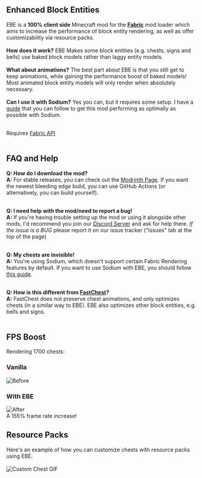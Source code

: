 ## Enhanced Block Entities

EBE is a **100% client side** Minecraft mod for the **[Fabric](https://fabricmc.net/use/)** mod loader which aims to increase the performance of block entity rendering, as well as offer customizability via resource packs. <br/><br/>
**How does it work?** EBE Makes some block entities (e.g. chests, signs and bells) use baked block models rather than laggy entity models. <br/><br/>
**What about animations?** The best part about EBE is that you still get to keep animations, while gaining the performance boost of baked models! Most animated block entity models will only render when absolutely necessary. <br/><br/>
**Can I use it with Sodium?** Yes you can, but it requires some setup. I have a [guide](https://github.com/FoundationGames/EnhancedBlockEntities/discussions/7) that you can follow to get this mod performing as optimally as possible with Sodium. <br/><br/>

Requires [Fabric API](https://modrinth.com/mod/fabric-api) <br/><br/>

## FAQ and Help

**Q: How do I download the mod?**<br/>
**A:** For stable releases, you can check out the [Modrinth Page](https://modrinth.com/mod/OVuFYfre). If you want the newest bleeding edge build, you can use GitHub Actions (or alternatively, you can build yourself).<br/><br/>

**Q: I need help with the mod/need to report a bug!** <br/>
**A:** If you're having trouble setting up the mod or using it alongside other mods, I'd recommend you join our [Discord Server](https://discord.gg/7Aw3y4RtY9) and ask for help there. *If the issue is a BUG* please report it on our issue tracker ("Issues" tab at the top of the page)<br/><br/>

**Q: My chests are invisible!** <br/>
**A:** You're using Sodium, which doesn't support certain Fabric Rendering features by default. If you want to use Sodium with EBE, you should follow [this guide](https://github.com/FoundationGames/EnhancedBlockEntities/discussions/7). <br/><br/>

**Q: How is this different from [FastChest](https://www.curseforge.com/minecraft/mc-mods/fastchest)?** <br/>
**A:** FastChest does not preserve chest animations, and only optimizes chests (in a similar way to EBE). EBE also optimizes other block entities, e.g. bells and signs. <br/><br/>

## FPS Boost
Rendering 1700 chests:
### Vanilla
![Before](https://github.com/FoundationGames/EnhancedBlockEntities/raw/116_indev/img/before.png)
### With EBE
![After](https://github.com/FoundationGames/EnhancedBlockEntities/raw/116_indev/img/after.png) <br/>
A 155% frame rate increase!

## Resource Packs
Here's an example of how you can customize chests with resource packs using EBE. <br/><br/>
![Custom Chest GIF](https://user-images.githubusercontent.com/55095883/112942134-f67fe780-912f-11eb-8b11-cf316544c22b.gif)
